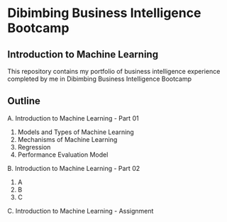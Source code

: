 # Dibimbing Business Intelligence Bootcamp
## Introduction to Machine Learning

This repository contains my portfolio of business intelligence experience completed by me in Dibimbing Business Intelligence Bootcamp

## Outline
A. Introduction to Machine Learning - Part 01
1. Models and Types of Machine Learning
2. Mechanisms of Machine Learning
3. Regression
4. Performance Evaluation Model

B. Introduction to Machine Learning - Part 02
1. A
2. B
3. C

C. Introduction to Machine Learning - Assignment
